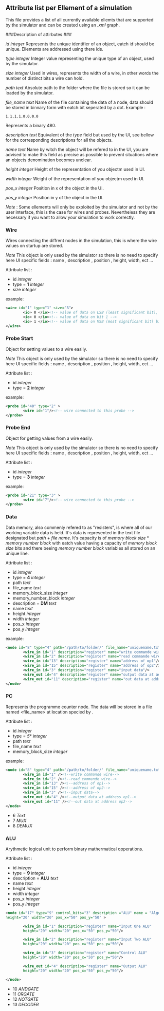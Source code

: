 ## Attribute list per Ellement of a simulation

This file provides a list of all currently available ellemts that are supported
by the simulator and can be created using an *.xml* graph.

###Description of attirbutes ###

*id* _integer_
Represents the unique identifier of an object, eatch id should be unique. Ellements are
addressed using there ids.

*type* _integer_
Integer value representing the unique type of an object, used by the simulator.

*size* _integer_
Used in wires, represents the width of a wire, in other words the number of distinct
bits a wire can hold.

*path* _text_
Absolute path to the folder where the file is stored so it can be loaded by the simulator.

*file\_name* _text_
Name of the file containing the data of a node, data should be stored in binnary form with
eatch bit seperated by a dot.
Example :
```
1.1.1.1.0.0.0.0
```
Represents a binary 480.

*description* _text_
Equivalent of the _type_ field but used by the UI, see bellow for the corresponding descriptions
for all the objects.

*name* _text_
Name by witch the object will be refered to in the UI, you are advised to make this field
as precise as possible to prevent situations where an objects denomination becomes unclear.

*height* _integer_
Height of the representation of you objectm used in UI.

*width* _integer_
Weight of the representation of you objectm used in UI.

*pos\_x* _integer_
Position in x of the object in the UI.

*pos\_y* _integer_
Position in y of the object in the UI.

_Note_ :
Some ellements will only be exploited by the simulator and not by the user interface, this
is the case for wires and probes. Nevertheless they are necessary if you want to allow your
simulation to work correctly.


### Wire

Wires connecting the diffrent nodes in the simulation, this is where the wire values on
startup are stored.

_Note_
This object is only used by the simulator
so there is no need to specify here UI specific fields : name , description , position , height, width, ect ...

Attribute list :
- id _integer_
- type = **1** _integer_
- size _integer_

example:
```xml
<wire id="1" type="1" size="3">
		<io> 0 </io><!-- value of data on LSB (least significant bit), bit 0-->
		<io> 0 </io><!-- value of data on bit 1 -->
		<io> 1 </io><!-- value of data on MSB (most significant bit) bit 2 -->
</wire>
```

### Probe Start

Object for setting values to a wire easily.

_Note_
This object is only used by the simulator
so there is no need to specify here UI specific fields : name , description , position , height, width, ect ...


Attribute list :
- id _integer_
- type = **2** _integer_

example:
```xml
<probe id="40" type="2" >
		<wire id="1"/><!-- wire connected to this probe -->
</probe>
```
### Probe End

Object for getting values from a wire easily.

_Note_
This object is only used by the simulator
so there is no need to specify here UI specific fields : name , description , position , height, width, ect ...


Attribute list :
- id _integer_
- type = **3** _integer_

example:
```xml
<probe id="21" type="3" >
		<wire id="7"/><!-- wire connected to this probe -->
</probe>
```

### Data

Data memory, also commenly refered to as "resisters", is where all of our working variable data is held.
It's data is represented in the text file designated but _path_ + _file name_. It's
capacity is of _memory block size_ * _memory number block_ with eatch value having a capacity of
_memory block size_ bits and there beeing _memory number block_ variables all stored on an unique line.

Attribute list :
- id _integer_
- type = **4** _integer_
- path _text_
- file\_name _text_
- memory\_block\_size _integer_
- memory\_number\_block _integer_
- description = **DM** _text_
- name _text_
- height _integer_
- width _integer_
- pos_x _integer_
- pos_y _integer_


example:
```xml
<node id="8" type="4" path="/path/to/folder/" file_name="uniquename.txt" memory_block_size="14" memory_number_block="8"><!-- data memory node -->
        <wire_in id="1" description="register" name="write commande wire" />
        <wire_in id="2" description="register" name="read commande wire" />
        <wire_in id="13" description="register" name="address of op1"/>
        <wire_in id="15" description="register" name="address of op2"/>
        <wire_in id="3" description="register" name="input data"/>
        <wire_out id="4" description="register" name="output data at address op1"/>
        <wire_out id="11" description="register" name="out data at address op2"/>
</node>
```
### PC

Represents the programme counter node. The data will be stored in a file named <file_name> at location specied
by <path>.

Attribute list :
- id _integer_
- type = *5** _integer_
- path _text_
- file_name _text_
- memory\_block\_size _integer_

example:
```xml
<node id="8" type="4" path="/path/to/folder/" file_name="uniquename.txt" memory_block_size="14" memory_number_block="8"><!-- data memory node -->
        <wire_in id="1" /><!--write commande wire-->
        <wire_in id="2" /><!--read commande wire-->
        <wire_in id="13" /><!--address of op1-->
        <wire_in id="15" /><!--address of op2-->
        <wire_in id="3" /><!--input data-->
        <wire_out id="4" /><!--output data at address op1-->
        <wire_out id="11" /><!--out data at address op2-->
</node>
```
+ 6  _Text_
+ 7  _MUX_
+ 8  _DEMUX_

### ALU

Arythmetic logical unit to perform binary mathermatical opperations.

Attribute list :
- id _integer_
- type = **9** _integer_
- description = **ALU** _text_
- name _text_
- height _integer_
- width _integer_
- pos_x _integer_
- pos_y _integer_

```xml
<node id="17" type="9" control_bits="3" description ="ALU" name = "Algorithmic Logic Unit"
height="20" width="20" pos_x="50" pos_y="50" >

        <wire_in id="1" description="register" name="Input One ALU"
        height="20" width="20" pos_x="50" pos_y="50"/>

        <wire_in id="2" description="register" name="Input Two ALU"
        height="20" width="20" pos_x="50" pos_y="50"/>

        <wire_in id="3" description="register" name="Control ALU"
        height="20" width="20" pos_x="50" pos_y="50"/>

        <wire_out id="4" description="register" name="Output ALU"
        height="20" width="20" pos_x="50" pos_y="50"/>

</node>
```


+ 10 _ANDGATE_
+ 11 _ORGATE_
+ 12 _NOTGATE_
+ 13 _DECODER_

